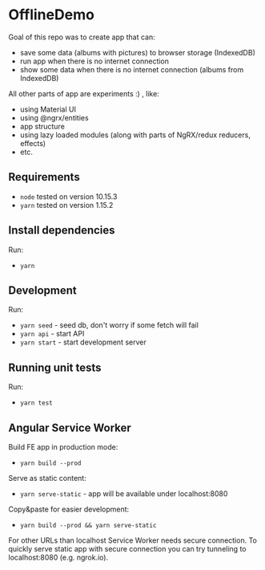 # OfflineDemo

Goal of this repo was to create app that can:
- save some data (albums with pictures) to browser storage (IndexedDB)
- run app when there is no internet connection
- show some data when there is no internet connection (albums from IndexedDB)

All other parts of app are experiments :) , like:
- using Material UI
- using @ngrx/entities
- app structure
- using lazy loaded modules (along with parts of NgRX/redux reducers, effects)
- etc.

## Requirements
- `node` tested on version 10.15.3
- `yarn` tested on version 1.15.2

## Install dependencies
Run:
- `yarn`

## Development
Run:
- `yarn seed` - seed db, don't worry if some fetch will fail
- `yarn api` - start API
- `yarn start` - start development server

## Running unit tests
Run:
- `yarn test`

## Angular Service Worker
Build FE app in production mode:
- `yarn build --prod`

Serve as static content:
- `yarn serve-static` - app will be available under localhost:8080

Copy&paste for easier development:
- `yarn build --prod && yarn serve-static`

For other URLs than localhost Service Worker needs secure connection.
To quickly serve static app with secure connection you can try tunneling to localhost:8080 (e.g. ngrok.io).
